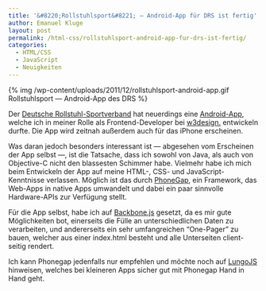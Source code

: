 ```yaml
---
title: '&#8220;Rollstuhlsport&#8221; – Android-App für DRS ist fertig'
author: Emanuel Kluge
layout: post
permalink: /html-css/rollstuhlsport-android-app-fur-drs-ist-fertig/
categories:
  - HTML/CSS
  - JavaScript
  - Neuigkeiten
---
```


{% img /wp-content/uploads/2011/12/rollstuhlsport-android-app.gif Rollstuhlsport &mdash; Android-App des DRS %}

Der [Deutsche Rollstuhl-Sportverband](http://www.drs.org/cms/) hat neuerdings eine [Android-App](https://market.android.com/details?id=com.phonegap.drsapp), welche ich in meiner Rolle als Frontend-Developer bei [w3design.](http://www.w3design.de/) entwickeln durfte. Die App wird zeitnah außerdem auch für das iPhone erscheinen.

Was daran jedoch besonders interessant ist &mdash; abgesehen vom Erscheinen der App selbst &mdash;, ist die Tatsache, dass ich sowohl von Java, als auch von Objective-C nicht den blassesten Schimmer habe. Vielmehr habe ich mich beim Entwickeln der App auf meine HTML-, CSS- und JavaScript-Kenntnisse verlassen. Möglich ist das durch [PhoneGap](http://phonegap.com/), ein Framework, das Web-Apps in native Apps umwandelt und dabei ein paar sinnvolle Hardware-APIs zur Verfügung stellt.

Für die App selbst, habe ich auf [Backbone.js](http://documentcloud.github.com/backbone/) gesetzt, da es mir gute Möglichkeiten bot, einerseits die Fülle an unterschiedlichen Daten zu verarbeiten, und andererseits ein sehr umfangreichen &ldquo;One-Pager&rdquo; zu bauen, welcher aus einer index.html besteht und alle Unterseiten client-seitig rendert.

Ich kann Phonegap jedenfalls nur empfehlen und möchte noch auf [LungoJS](http://www.lungojs.com/) hinweisen, welches bei kleineren Apps sicher gut mit Phonegap Hand in Hand geht.
